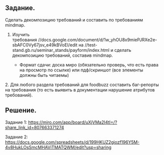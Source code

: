 ## Задание.

Cделать декомпозицию требований и составить по требованиям mindmap.

1. Изучить требования //docs.google.com/document/d/1w_yhOU8x9miePJRXe2e-sbAFC0Vy67jsv_e49kBVoEI/edit на //test-stand.gb.ru/seminar_stands/payform/index.html и сделать декомпозицию требований, составив mindmap.

    - Формат сдачи: доска миро (обязательно проверь, что есть права на просмотр по ссылке) или пдф/скриншот (все элементы должны быть читаемы)

2. Для любого раздела требований для foodbuzz составить баг-репорты на требования (то есть выявить в документации нарушение атрибутов требований).

## Решение.

Задание 1:
https://miro.com/app/board/uXjVMa2I4tI=/?share_link_id=807663371274

Задание 2:
https://docs.google.com/spreadsheets/d/199HKUZ2giozf196Y5M-4v8HukLOsSmcMHAViTMATQWM/edit?usp=sharing
